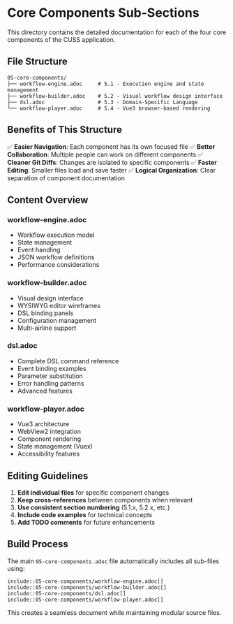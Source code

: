 # Core Components Sub-Sections

This directory contains the detailed documentation for each of the four core components of the CUSS application.

## File Structure

```
05-core-components/
├── workflow-engine.adoc     # 5.1 - Execution engine and state management
├── workflow-builder.adoc    # 5.2 - Visual workflow design interface  
├── dsl.adoc                 # 5.3 - Domain-Specific Language
└── workflow-player.adoc     # 5.4 - Vue3 browser-based rendering
```

## Benefits of This Structure

✅ **Easier Navigation**: Each component has its own focused file
✅ **Better Collaboration**: Multiple people can work on different components
✅ **Cleaner Git Diffs**: Changes are isolated to specific components
✅ **Faster Editing**: Smaller files load and save faster
✅ **Logical Organization**: Clear separation of component documentation

## Content Overview

### workflow-engine.adoc
- Workflow execution model
- State management
- Event handling
- JSON workflow definitions
- Performance considerations

### workflow-builder.adoc  
- Visual design interface
- WYSIWYG editor wireframes
- DSL binding panels
- Configuration management
- Multi-airline support

### dsl.adoc
- Complete DSL command reference
- Event binding examples
- Parameter substitution
- Error handling patterns
- Advanced features

### workflow-player.adoc
- Vue3 architecture
- WebView2 integration
- Component rendering
- State management (Vuex)
- Accessibility features

## Editing Guidelines

1. **Edit individual files** for specific component changes
2. **Keep cross-references** between components when relevant
3. **Use consistent section numbering** (5.1.x, 5.2.x, etc.)
4. **Include code examples** for technical concepts
5. **Add TODO comments** for future enhancements

## Build Process

The main `05-core-components.adoc` file automatically includes all sub-files using:

```asciidoc
include::05-core-components/workflow-engine.adoc[]
include::05-core-components/workflow-builder.adoc[]
include::05-core-components/dsl.adoc[]
include::05-core-components/workflow-player.adoc[]
```

This creates a seamless document while maintaining modular source files.
